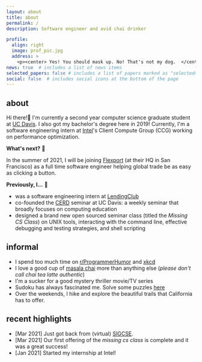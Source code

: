 ```yaml
---
layout: about
title: about
permalink: /
description: Software engineer and avid chai drinker

profile:
  align: right
  image: prof_pic.jpg
  address: >
    <p><center> Yes! You should mask up. No! That's not my dog.  </center></p>
news: true  # includes a list of news items
selected_papers: false # includes a list of papers marked as "selected={true}"
social: false  # includes social icons at the bottom of the page
---
```


## about
Hi there!👋 I'm currently a second year computer science graduate student at 
[UC Davis](https://www.cs.ucdavis.edu). I also got my bachelor's degree here in
2019! Currently, I'm a software engineering intern at [Intel](https://intel.com)'s
Client Compute Group (CCG) working on performance optimization.

**What's next?** 🤔 

In the summer of 2021, I will be joining [Flexport](https://flexport.com) (at
their HQ in San Francisco) as a  full time software engineer helping global 
trade be as easy as clicking a button.

**Previously, I...** 🤷
* was a software engineering intern at [LendingClub](https://lendingclub.com)
* co-founded the [CERD](https://cerd.cs.ucdavis.edu) seminar at UC 
Davis: a weekly seminar that broadly focuses on computing education 
* designed a brand new open sourced seminar class (titled the _Missing CS
   Class_) on UNIX tools, interacting with the command line, effective debugging
and testing strategies, and shell scripting

## informal ##
* I spend too much time on 
[r/ProgrammerHumor](https://www.reddit.com/r/ProgrammerHumor/) and 
[xkcd](https://xkcd.com/)
* I love a good cup of [masala chai](https://en.wikipedia.org/wiki/Masala_chai)
more than anything else (_please don't call chai tea latte authentic_)
* I'm a sucker for a good mystery thriller movie/TV series
* Sudoku has always fascinated me. Solve some puzzles [here](https://sudoku.com)
* Over the weekends, I hike and explore the beautiful trails that California has
      to offer.

## recent highlights 
* [Mar 2021] Just got back from (virtual) [SIGCSE](https://sigcse2021.sigcse.org/).
* [Mar 2021] Our first offering of the _missing cs class_ is complete and it was
  a great success!
* [Jan 2021] Started my internship at Intel!

